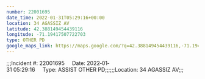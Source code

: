 ```yaml
---
number: 22001695
date_time: 2022-01-31T05:29:16+00:00
location: 34 AGASSIZ AV
latitude: 42.388149454439116
longitude: -71.19417507722703
type: OTHER PD
google_maps_link: https://maps.google.com/?q=42.388149454439116,-71.19417507722703
---
```


;;;Incident #: 22001695     Date: 2022‐01‐31 05:29:16     Type: ASSIST OTHER PD;;;;;;Location: 34 AGASSIZ AV;;;
